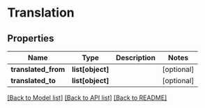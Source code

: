# Translation

## Properties
Name | Type | Description | Notes
------------ | ------------- | ------------- | -------------
**translated_from** | **list[object]** |  | [optional] 
**translated_to** | **list[object]** |  | [optional] 

[[Back to Model list]](../README.md#documentation-for-models) [[Back to API list]](../README.md#documentation-for-api-endpoints) [[Back to README]](../README.md)

